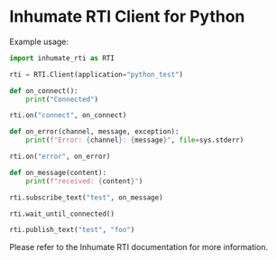 # Inhumate RTI Client for Python

Example usage:

```python
import inhumate_rti as RTI

rti = RTI.Client(application="python_test")

def on_connect():
    print("Connected")

rti.on("connect", on_connect)

def on_error(channel, message, exception):
    print(f"Error: {channel}: {message}", file=sys.stderr)

rti.on("error", on_error)

def on_message(content): 
    print(f"received: {content}")

rti.subscribe_text("test", on_message)

rti.wait_until_connected()

rti.publish_text("test", "foo")
```

Please refer to the Inhumate RTI documentation for more information.
